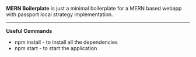 **MERN Boilerplate** is just a minimal boilerplate for a MERN based webapp with passport local strategy implementation.

---
**Useful Commands**
 - npm install - to install all the dependencies
 - npm start - to start the application
